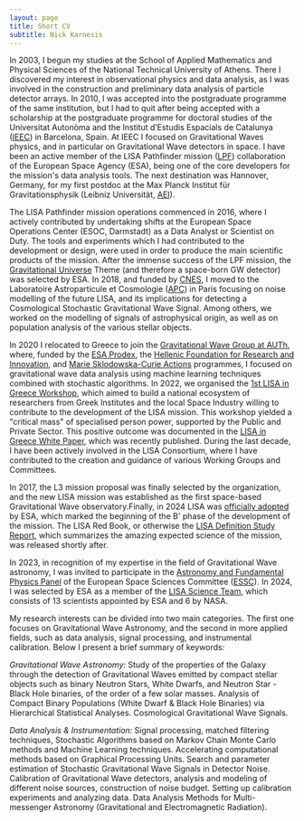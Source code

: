 ```yaml
---
layout: page
title: Short CV
subtitle: Nick Karnesis
---
```


In 2003, I begun my studies at the School of Applied Mathematics and Physical Sciences of the National Technical University of Athens. There I discovered my interest in observational physics and data analysis, as I was involved in the construction and preliminary data analysis of particle detector arrays. In 2010, I was accepted into the postgraduate programme of the same institution, but I had to quit after being accepted with a scholarship at the postgraduate programme for doctoral studies of the Universitat Autonòma and the Institut d’Estudis Espacials de Catalunya ([IEEC](https://www.ieec.cat/)) in Barcelona, Spain. At IEEC I focused on  Gravitational Waves physics, and in particular on Gravitational Wave detectors in space. I have been an active member of the LISA Pathfinder mission ([LPF](https://www.esa.int/Science_Exploration/Space_Science/LISA_Pathfinder_overview)) collaboration of the European Space Agency (ESA), being one of the core developers for the mission's data analysis tools. The next destination was Hannover, Germany, for my first postdoc at the Max Planck Institut für Gravitationsphysik (Leibniz Universität, [AEI](https://www.mpg.de/152545/gravitationsphysik-hannover)).

The LISA Pathfinder mission operations commenced in 2016, where I actively contributed by undertaking shifts at the European Space Operations Center (ESOC, Darmstadt) as a Data Analyst or Scientist on Duty. The tools and experiments which I had contributed to the development or design, were used in order to produce the main scientific products of the mission. After the immense success of the LPF mission, the [Gravitational Universe](https://arxiv.org/abs/1305.5720) Theme (and therefore a space-born GW detector) was selected by ESA. In 2018, and funded by [CNES](https://cnes.fr/en), I moved to the Laboratoire Astroparticule et Cosmologie ([APC](https://apc.u-paris.fr/APC_CS/)) in Paris focusing on noise modelling of the future LISA, and its implications for detecting a Cosmological Stochastic Gravitational Wave Signal. Among others, we worked on the modelling of signals of astrophysical origin, as well as on population analysis of the various stellar objects.

In 2020 I relocated to Greece to join the [Gravitational Wave Group at AUTh](https://niksterg.github.io/gw-group/), where, funded by the [ESA Prodex](https://www.esa.int/About_Us/Business_with_ESA/Business_Opportunities/PRODEX), the [Hellenic Foundation for Research and Innovation](https://www.elidek.gr/en/homepage/), and [Marie Sklodowska-Curie Actions](https://marie-sklodowska-curie-actions.ec.europa.eu/) programmes, I focused on gravitational wave data analysis using machine learning techniques combined with stochastic algorithms. In 2022, we organised the [1st LISA in Greece Workshop](https://indico.physics.auth.gr/event/11/), which aimed to build a national ecosystem of researchers from Greek Institutes and the local Space Industry willing to contribute to the development of the LISA mission. This workshop yielded a "critical mass" of specialised person power, supported by the Public and Private Sector. This positive outcome was documented in the [LISA in Greece White Paper](https://arxiv.org/abs/2209.04358), which was recently published. During the last decade, I have been actively involved in the LISA Consortium, where I have contributed to the creation and guidance of various Working Groups and Committees.

In 2017, the L3 mission proposal was finally selected by the organization, and the new LISA mission was established as the first space-based Gravitational Wave observatory.Finally, in 2024 LISA was [officially adopted](https://www.esa.int/Science_Exploration/Space_Science/LISA/Capturing_the_ripples_of_spacetime_LISA_gets_go-ahead) by ESA, which marked the beginning of the B' phase of the development of the mission. The LISA Red Book, or otherwise the [LISA Definition Study Report](https://arxiv.org/abs/2402.07571), which summarizes the amazing expected science of the mission, was released shortly after.

In 2023, in recognition of my expertise in the field of Gravitational Wave astronomy, I was invited to participate in the [Astronomy and Fundamental Physics Panel](https://www.essc.esf.org/panels-members/) of the European Space Sciences Committee ([ESSC](https://www.essc.esf.org/)). In 2024, I was selected by ESA as a member of the [LISA Science Team](https://www.cosmos.esa.int/web/lisa/lisa-science-team), which consists of 13 scientists appointed by ESA and 6 by NASA.

My research interests can be divided into two main categories. The first one focuses on Gravitational Wave Astronomy, and the second in more applied fields, such as data analysis, signal processing, and instrumental calibration. Below I present a brief summary of keywords:

*Gravitational Wave Astronomy:* Study of the properties of the Galaxy through the detection of Gravitational Waves emitted by compact stellar objects such as binary Neutron Stars, White Dwarfs, and Neutron Star - Black Hole binaries, of the order of a few solar masses. Analysis of Compact Binary Populations (White Dwarf & Black Hole Binaries) via Hierarchical Statistical Analyses. Cosmological Gravitational Wave Signals.

*Data Analysis & Instrumentation:* Signal processing, matched filtering techniques, Stochastic Algorithms based on Markov Chain Monte Carlo methods and Machine Learning techniques. Accelerating computational methods based on Graphical Processing Units. Search and parameter estimation of Stochastic Gravitational Wave Signals in Detector Noise. Calibration of Gravitational Wave detectors, analysis and modeling of different noise sources, construction of noise budget. Setting up calibration experiments and analyzing data. Data Analysis Methods for Multi-messenger Astronomy (Gravitational and Electromagnetic Radiation).

